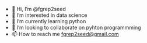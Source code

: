 - 👋 Hi, I’m @fgrep2seed
- 👀 I’m interested in data science
- 🌱 I’m currently learning python
- 💞️ I’m looking to collaborate on pyhton programmming
- 📫 How to reach me fgrep2seed@gmail.com

<!---
fgrep2seed/fgrep2seed is a ✨ special ✨ repository because its `README.md` (this file) appears on your GitHub profile.
You can click the Preview link to take a look at your changes.
--->
